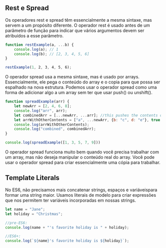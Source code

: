 ## Rest e Spread
Os operadores rest e spread têm essencialmente a mesma sintaxe, mas servem a um propósito diferente. O operador rest é usado antes de um parâmetro de função para indicar que vários argumentos devem ser atribuídos a esse parâmetro.

```js
function restExample(a, ...b) {
	console.log(a); // 1
	console.log(b); // [2, 3, 4, 5, 6]
} 

restExample(1, 2, 3, 4, 5, 6);
```

O operador spread usa a mesma sintaxe, mas é usado por arrays. Essencialmente, ele pega o conteúdo do array e o copia para que possa ser espalhado na nova estrutura. Podemos usar o operador spread como uma forma de adicionar algo a um array sem ter que usar push() ou unshift().

```js
function spreadExample(arr) {
	let newArr = [2, 4, 6, 8];
	console.log("arr", arr);
	let combinedArr = [...newArr, ...arr]; //this pushes the contents of newArr and the contens of arr into a one-dimensional combined array.
	let arrWithOtherContents = ["a", ...newArr, {b: "c", d: "e"}, true, ...arr];
	console.log(arrWithOtherContents);
	console.log("combined", combinedArr);
}

console.log(spreadExample([1, 3, 5, 7, 9]))
```

O operador spread funciona muito bem quando você precisa trabalhar com um array, mas não deseja manipular o conteúdo real do array. Você pode usar o operador spread para criar essencialmente uma cópia para trabalhar.
## Template Literals
No ES6, não precisamos mais concatenar strings, espaços e variáveis ​​para formar uma string maior. Usamos literais de modelo para criar expressões que nos permitem ter variáveis ​​incorporadas em nossas strings.

```js
let name = "Jane";
let holiday = "Christmas";

//pre-ES6:
console.log(name + "'s favorite holiday is " + holiday);

//ES6+:
console.log(`${name}'s favorite holiday is ${holiday}`);
```
